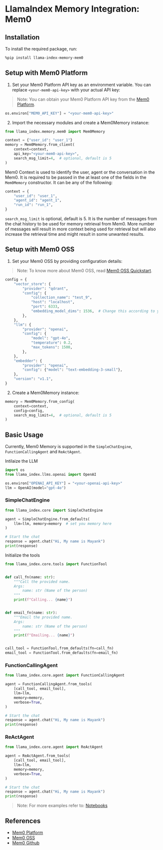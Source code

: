 # LlamaIndex Memory Integration: Mem0

## Installation

To install the required package, run:

```bash
%pip install llama-index-memory-mem0
```

## Setup with Mem0 Platform

1. Set your Mem0 Platform API key as an environment variable. You can replace `<your-mem0-api-key>` with your actual API key:

> Note: You can obtain your Mem0 Platform API key from the [Mem0 Platform](https://app.mem0.ai/login).

```python
os.environ["MEM0_API_KEY"] = "<your-mem0-api-key>"
```

2. Import the necessary modules and create a Mem0Memory instance:

```python
from llama_index.memory.mem0 import Mem0Memory

context = {"user_id": "user_1"}
memory = Mem0Memory.from_client(
    context=context,
    api_key="<your-mem0-api-key>",
    search_msg_limit=4,  # optional, default is 5
)
```

Mem0 Context is used to identify the user, agent or the conversation in the Mem0. It is required to be passed in the at least one of the fields in the `Mem0Memory` constructor. It can be any of the following:

```python
context = {
    "user_id": "user_1",
    "agent_id": "agent_1",
    "run_id": "run_1",
}
```

`search_msg_limit` is optional, default is 5. It is the number of messages from the chat history to be used for memory retrieval from Mem0. More number of messages will result in more context being used for retrieval but will also increase the retrieval time and might result in some unwanted results.

## Setup with Mem0 OSS

1. Set your Mem0 OSS by providing configuration details:

> Note: To know more about Mem0 OSS, read [Mem0 OSS Quickstart](https://docs.mem0.ai/open-source/quickstart).

```python
config = {
    "vector_store": {
        "provider": "qdrant",
        "config": {
            "collection_name": "test_9",
            "host": "localhost",
            "port": 6333,
            "embedding_model_dims": 1536,  # Change this according to your local model's dimensions
        },
    },
    "llm": {
        "provider": "openai",
        "config": {
            "model": "gpt-4o",
            "temperature": 0.2,
            "max_tokens": 1500,
        },
    },
    "embedder": {
        "provider": "openai",
        "config": {"model": "text-embedding-3-small"},
    },
    "version": "v1.1",
}
```

2. Create a Mem0Memory instance:

```python
memory = Mem0Memory.from_config(
    context=context,
    config=config,
    search_msg_limit=4,  # optional, default is 5
)
```

## Basic Usage

Currently, Mem0 Memory is supported in the `SimpleChatEngine`, `FunctionCallingAgent` and `ReActAgent`.

Intilaize the LLM

```python
import os
from llama_index.llms.openai import OpenAI

os.environ["OPENAI_API_KEY"] = "<your-openai-api-key>"
llm = OpenAI(model="gpt-4o")
```

### SimpleChatEngine

```python
from llama_index.core import SimpleChatEngine

agent = SimpleChatEngine.from_defaults(
    llm=llm, memory=memory  # set you memory here
)

# Start the chat
response = agent.chat("Hi, My name is Mayank")
print(response)
```

Initialize the tools

```python
from llama_index.core.tools import FunctionTool


def call_fn(name: str):
    """Call the provided name.
    Args:
        name: str (Name of the person)
    """
    print(f"Calling... {name}")


def email_fn(name: str):
    """Email the provided name.
    Args:
        name: str (Name of the person)
    """
    print(f"Emailing... {name}")


call_tool = FunctionTool.from_defaults(fn=call_fn)
email_tool = FunctionTool.from_defaults(fn=email_fn)
```

### FunctionCallingAgent

```python
from llama_index.core.agent import FunctionCallingAgent

agent = FunctionCallingAgent.from_tools(
    [call_tool, email_tool],
    llm=llm,
    memory=memory,
    verbose=True,
)

# Start the chat
response = agent.chat("Hi, My name is Mayank")
print(response)
```

### ReActAgent

```python
from llama_index.core.agent import ReActAgent

agent = ReActAgent.from_tools(
    [call_tool, email_tool],
    llm=llm,
    memory=memory,
    verbose=True,
)

# Start the chat
response = agent.chat("Hi, My name is Mayank")
print(response)
```

> Note: For more examples refer to: [Notebooks](https://github.com/run-llama/llama_index/tree/main/docs/docs/examples/memory)

## References

- [Mem0 Platform](https://app.mem0.ai/login)
- [Mem0 OSS](https://docs.mem0.ai/open-source/quickstart)
- [Mem0 Github](https://github.com/mem0ai/mem0)
